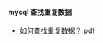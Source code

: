 #### mysql 查找重复数据

- [如何查找重复数据？.pdf](..%2F..%2Fstatic%2Fpdf%2F%E5%A6%82%E4%BD%95%E6%9F%A5%E6%89%BE%E9%87%8D%E5%A4%8D%E6%95%B0%E6%8D%AE%EF%BC%9F.pdf)
